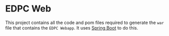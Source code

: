 EDPC Web
========

This project contains all the code and pom files required to generate the `war` file that contains the `EDPC Webapp`. It uses [Spring Boot](http://projects.spring.io/spring-boot/ "Spring-Boot") to do this.